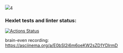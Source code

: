 <a href="https://codeclimate.com/github/besnov/frontend-project-44/maintainability"><img src="https://api.codeclimate.com/v1/badges/d5e16a80c35e20b750ee/maintainability" /></a>4


### Hexlet tests and linter status:
[![Actions Status](https://github.com/besnov/frontend-project-44/workflows/hexlet-check/badge.svg)](https://github.com/besnov/frontend-project-44/actions)

brain-even recording: https://asciinema.org/a/E0bSl2i6m6oeKW2sZD1YDIrmD
